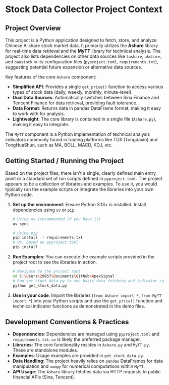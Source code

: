 # Stock Data Collector Project Context

## Project Overview

This project is a Python application designed to fetch, store, and analyze Chinese A-share stock market data. It primarily utilizes the **Ashare** library for real-time data retrieval and the **MyTT** library for technical analysis. The project also lists dependencies on other data sources like `tushare`, `akshare`, and `baostock` in its configuration files (`pyproject.toml`, `requirements.txt`), suggesting potential future expansion or alternative data sources.

Key features of the core `Ashare` component:
- **Simplified API**: Provides a single `get_price()` function to access various types of stock data (daily, weekly, monthly, minute-level).
- **Dual Data Sources**: Automatically switches between Sina Finance and Tencent Finance for data retrieval, providing fault tolerance.
- **Data Format**: Returns data in pandas DataFrame format, making it easy to work with for analysis.
- **Lightweight**: The core library is contained in a single file (`Ashare.py`), making it easy to integrate.

The `MyTT` component is a Python implementation of technical analysis indicators commonly found in trading platforms like TDX (Tongdaxin) and TongHuaShun, such as MA, BOLL, MACD, KDJ, etc.

## Getting Started / Running the Project

Based on the project files, there isn't a single, clearly defined main entry point or a standard set of run scripts defined in `pyproject.toml`. The project appears to be a collection of libraries and examples. To use it, you would typically run the example scripts or integrate the libraries into your own Python code.

1.  **Set up the environment**: Ensure Python 3.13+ is installed. Install dependencies using `uv` or `pip`.
    ```bash
    # Using uv (recommended if you have it)
    uv sync

    # Using pip
    pip install -r requirements.txt
    # Or, based on pyproject.toml
    pip install .
    ```
2.  **Run Examples**: You can execute the example scripts provided in the project root to see the libraries in action.
    ```bash
    # Navigate to the project root
    cd C:\Users\29857\Documents\Github\ApexSignal
    # Run get_stock_data.py to see basic data fetching and indicator calculation
    python get_stock_data.py
    ```
3.  **Use in your code**: Import the libraries (`from Ashare import *`, `from MyTT import *`) into your Python scripts and use the `get_price()` function and technical indicator functions as demonstrated in the demo files.

## Development Conventions & Practices

- **Dependencies**: Dependencies are managed using `pyproject.toml` and `requirements.txt`. `uv` is likely the preferred package manager.
- **Libraries**: The core functionality resides in `Ashare.py` and `MyTT.py`. These are standalone modules.
- **Examples**: Usage examples are provided in `get_stock_data.py`.
- **Data Handling**: The project heavily relies on `pandas` DataFrames for data manipulation and `numpy` for numerical computations within `MyTT`.
- **API Usage**: The `Ashare` library fetches data via HTTP requests to public financial APIs (Sina, Tencent).
